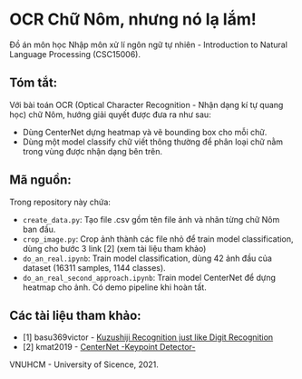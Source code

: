 # OCR Chữ Nôm, nhưng nó lạ lắm!

Đồ án môn học Nhập môn xử lí ngôn ngữ tự nhiên - Introduction to Natural Language Processing (CSC15006).

## Tóm tắt:
Với bài toán OCR (Optical Character Recognition - Nhận dạng kí tự quang học) chữ Nôm, hướng giải quyết được đưa ra như sau:
- Dùng CenterNet dựng heatmap và vẽ bounding box cho mỗi chữ.
- Dùng một model classify chữ viết thông thường để phân loại chữ nằm trong vùng được nhận dạng bên trên.

## Mã nguồn:
Trong repository này chứa:
- `create_data.py`: Tạo file .csv gồm tên file ảnh và nhãn từng chữ Nôm ban đầu.
- `crop_image.py`: Crop ảnh thành các file nhỏ để train model classification, dùng cho bước 3 link [2] (xem tài liệu tham khảo)
- `do_an_real.ipynb`: Train model classification, dùng 42 ảnh đầu của dataset (16311 samples, 1144 classes).
- `do_an_real_second_approach.ipynb`: Train model CenterNet để dựng heatmap cho ảnh. Có demo pipeline khi hoàn tất.

## Các tài liệu tham khảo:
- [1] basu369victor - [Kuzushiji Recognition just like Digit Recognition](https://www.kaggle.com/basu369victor/kuzushiji-recognition-just-like-digit-recognition/notebook)
- [2] kmat2019 - [CenterNet -Keypoint Detector-
](https://www.kaggle.com/kmat2019/centernet-keypoint-detector)

VNUHCM - University of Sicence, 2021.

